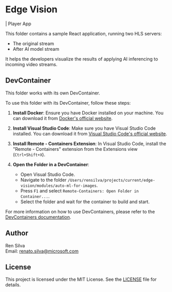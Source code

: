 # Edge Vision
| Player App

This folder contains a sample React application, running two HLS servers:

- The original stream
- After AI model stream

It helps the developers visualize the results of applying AI inferencing to incoming video streams.

## DevContainer

This folder works with its own DevContainer. 

To use this folder with its DevContainer, follow these steps:

1. **Install Docker**: Ensure you have Docker installed on your machine. You can download it from [Docker's official website](https://www.docker.com/products/docker-desktop).

2. **Install Visual Studio Code**: Make sure you have Visual Studio Code installed. You can download it from [Visual Studio Code's official website](https://code.visualstudio.com/).

3. **Install Remote - Containers Extension**: In Visual Studio Code, install the "Remote - Containers" extension from the Extensions view (`Ctrl+Shift+X`).

4. **Open the Folder in a DevContainer**:
    - Open Visual Studio Code.
    - Navigate to the folder `/Users/rensilva/projects/current/edge-vision/modules/auto-ml-for-images`.
    - Press `F1` and select `Remote-Containers: Open Folder in Container...`.
    - Select the folder and wait for the container to build and start.

For more information on how to use DevContainers, please refer to the [DevContainers documentation](https://code.visualstudio.com/docs/remote/containers).

## Author

Ren Silva  
Email: renato.silva@microsoft.com

## License
This project is licensed under the MIT License. See the [LICENSE](../../LICENSE) file for details.